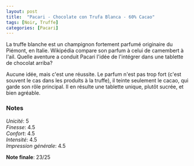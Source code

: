 ```yaml
---
layout: post
title:  "Pacari - Chocolate con Trufa Blanca - 60% Cacao"
tags: [Noir, Truffe] 
categories: [Pacari]
---
```


La truffe blanche est un champignon fortement parfumé originaire du Piémont, en Italie. Wikipédia compare son parfum à celui de camembert à l'ail. Quelle aventure a conduit Pacari l'idée de l'intégrer dans une tablette de chocolat arriba?

Aucune idée, mais c'est une réussite. Le parfum n'est pas trop fort (c'est souvent le cas dans les produits à la truffe), il teinte seulement le cacao, qui garde son rôle principal. Il en résulte une tablette unique, plutôt sucrée, et bien agréable.  


### Notes

_Unicité_: 5  
_Finesse_: 4.5  
_Confort_: 4.5  
_Intensité_: 4.5  
_Impression générale_: 4.5

**Note finale**: 23/25